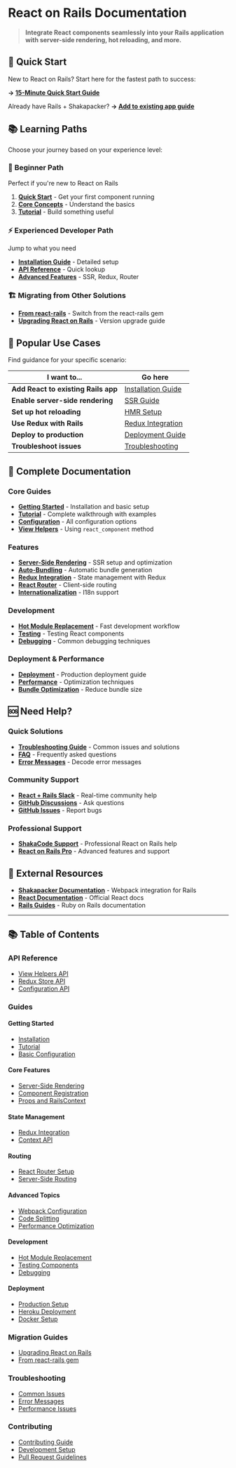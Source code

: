 # React on Rails Documentation

> **Integrate React components seamlessly into your Rails application with server-side rendering, hot reloading, and more.**

## 🚀 Quick Start

New to React on Rails? Start here for the fastest path to success:

**→ [15-Minute Quick Start Guide](./quick-start/README.md)**

Already have Rails + Shakapacker? **→ [Add to existing app guide](./guides/installation-into-an-existing-rails-app.md)**

## 📚 Learning Paths

Choose your journey based on your experience level:

### 🔰 **Beginner Path**

Perfect if you're new to React on Rails

1. **[Quick Start](./quick-start/README.md)** - Get your first component running
2. **[Core Concepts](./getting-started.md)** - Understand the basics
3. **[Tutorial](./guides/tutorial.md)** - Build something useful

### ⚡ **Experienced Developer Path**

Jump to what you need

- **[Installation Guide](./guides/installation.md)** - Detailed setup
- **[API Reference](./api/README.md)** - Quick lookup
- **[Advanced Features](./guides/advanced/README.md)** - SSR, Redux, Router

### 🏗️ **Migrating from Other Solutions**

- **[From react-rails](./additional-details/migrating-from-react-rails.md)** - Switch from the react-rails gem
- **[Upgrading React on Rails](./guides/upgrading-react-on-rails.md)** - Version upgrade guide

## 🎯 Popular Use Cases

Find guidance for your specific scenario:

| I want to...                        | Go here                                                                    |
| ----------------------------------- | -------------------------------------------------------------------------- |
| **Add React to existing Rails app** | [Installation Guide](./guides/installation-into-an-existing-rails-app.md)  |
| **Enable server-side rendering**    | [SSR Guide](./guides/react-server-rendering.md)                            |
| **Set up hot reloading**            | [HMR Setup](./guides/hmr-and-hot-reloading-with-the-webpack-dev-server.md) |
| **Use Redux with Rails**            | [Redux Integration](./javascript/react-and-redux.md)                       |
| **Deploy to production**            | [Deployment Guide](./guides/deployment.md)                                 |
| **Troubleshoot issues**             | [Troubleshooting](./troubleshooting/README.md)                             |

## 📖 Complete Documentation

### Core Guides

- **[Getting Started](./getting-started.md)** - Installation and basic setup
- **[Tutorial](./guides/tutorial.md)** - Complete walkthrough with examples
- **[Configuration](./guides/configuration.md)** - All configuration options
- **[View Helpers](./api/view-helpers-api.md)** - Using `react_component` method

### Features

- **[Server-Side Rendering](./guides/react-server-rendering.md)** - SSR setup and optimization
- **[Auto-Bundling](./guides/auto-bundling-file-system-based-automated-bundle-generation.md)** - Automatic bundle generation
- **[Redux Integration](./javascript/react-and-redux.md)** - State management with Redux
- **[React Router](./javascript/react-router.md)** - Client-side routing
- **[Internationalization](./guides/i18n.md)** - I18n support

### Development

- **[Hot Module Replacement](./guides/hmr-and-hot-reloading-with-the-webpack-dev-server.md)** - Fast development workflow
- **[Testing](./guides/development/testing.md)** - Testing React components
- **[Debugging](./guides/development/debugging.md)** - Common debugging techniques

### Deployment & Performance

- **[Deployment](./guides/deployment.md)** - Production deployment guide
- **[Performance](./guides/performance/README.md)** - Optimization techniques
- **[Bundle Optimization](./guides/performance/webpack-bundle-optimization.md)** - Reduce bundle size

## 🆘 Need Help?

### Quick Solutions

- **[Troubleshooting Guide](./troubleshooting/README.md)** - Common issues and solutions
- **[FAQ](./troubleshooting/faq.md)** - Frequently asked questions
- **[Error Messages](./troubleshooting/error-messages.md)** - Decode error messages

### Community Support

- **[React + Rails Slack](https://reactrails.slack.com)** - Real-time community help
- **[GitHub Discussions](https://github.com/shakacode/react_on_rails/discussions)** - Ask questions
- **[GitHub Issues](https://github.com/shakacode/react_on_rails/issues)** - Report bugs

### Professional Support

- **[ShakaCode Support](mailto:react_on_rails@shakacode.com)** - Professional React on Rails help
- **[React on Rails Pro](https://www.shakacode.com/react-on-rails-pro/)** - Advanced features and support

## 🔗 External Resources

- **[Shakapacker Documentation](https://github.com/shakacode/shakapacker)** - Webpack integration for Rails
- **[React Documentation](https://react.dev)** - Official React docs
- **[Rails Guides](https://guides.rubyonrails.org)** - Ruby on Rails documentation

---

## 📚 Table of Contents

### API Reference

- [View Helpers API](./api/view-helpers-api.md)
- [Redux Store API](./api/redux-store-api.md)
- [Configuration API](./api/configuration-api.md)

### Guides

#### Getting Started

- [Installation](./getting-started.md)
- [Tutorial](./guides/tutorial.md)
- [Basic Configuration](./guides/configuration.md)

#### Core Features

- [Server-Side Rendering](./guides/fundamentals/server-rendering.md)
- [Component Registration](./guides/fundamentals/component-registration.md)
- [Props and RailsContext](./guides/render-functions-and-railscontext.md)

#### State Management

- [Redux Integration](./guides/state-management/redux.md)
- [Context API](./guides/state-management/context-api.md)

#### Routing

- [React Router Setup](./guides/routing/react-router.md)
- [Server-Side Routing](./guides/routing/server-side-routing.md)

#### Advanced Topics

- [Webpack Configuration](./guides/webpack-configuration.md)
- [Code Splitting](./javascript/code-splitting.md)
- [Performance Optimization](./guides/performance/README.md)

#### Development

- [Hot Module Replacement](./guides/development/hot-reloading.md)
- [Testing Components](./guides/development/testing.md)
- [Debugging](./guides/development/debugging.md)

#### Deployment

- [Production Setup](./guides/deployment/README.md)
- [Heroku Deployment](./guides/deployment/heroku-deployment.md)
- [Docker Setup](./guides/deployment/docker.md)

### Migration Guides

- [Upgrading React on Rails](./guides/upgrading-react-on-rails.md)
- [From react-rails gem](./additional-details/migrating-from-react-rails.md)

### Troubleshooting

- [Common Issues](./troubleshooting/README.md)
- [Error Messages](./troubleshooting/error-messages.md)
- [Performance Issues](./troubleshooting/performance.md)

### Contributing

- [Contributing Guide](../CONTRIBUTING.md)
- [Development Setup](./contributor-info/development.md)
- [Pull Request Guidelines](./contributor-info/pull-requests.md)
